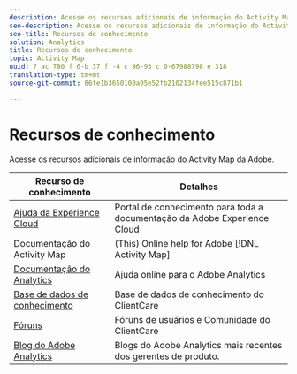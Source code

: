 ```yaml
---
description: Acesse os recursos adicionais de informação do Activity Map da Adobe.
seo-description: Acesse os recursos adicionais de informação do Activity Map da Adobe.
seo-title: Recursos de conhecimento
solution: Analytics
title: Recursos de conhecimento
topic: Activity Map
uuid: 7 ac 780 f 6-b 37 f -4 c 96-93 c 0-67988798 e 318
translation-type: tm+mt
source-git-commit: 86fe1b3650100a05e52fb2102134fee515c871b1

---
```



# Recursos de conhecimento

Acesse os recursos adicionais de informação do Activity Map da Adobe.

| Recurso de conhecimento | Detalhes |
|---|---|
| [Ajuda da Experience Cloud](https://marketing.adobe.com/resources/help/en_US/home/index.html) | Portal de conhecimento para toda a documentação da Adobe Experience Cloud |
| Documentação do Activity Map  | (This) Online help for Adobe [!DNL Activity Map] |
| [Documentação do Analytics](https://marketing.adobe.com/resources/help/en_US/reference/) | Ajuda online para o Adobe Analytics |
| [Base de dados de conhecimento](https://helpx.adobe.com/support/analytics.html) | Base de dados de conhecimento do ClientCare |
| [Fóruns](https://forums.adobe.com/community/experience-cloud/analytics-cloud/analytics) | Fóruns de usuários e Comunidade do ClientCare |
| [Blog do Adobe Analytics](https://blogs.adobe.com/digitalmarketing/analytics/) | Blogs do Adobe Analytics mais recentes dos gerentes de produto. |

